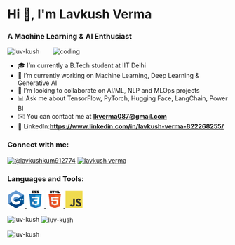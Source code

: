 <h1
   align="left">Hi 👋, I'm Lavkush Verma
</h1>
<h3 align="left">A Machine Learning & AI Enthusiast</h3>

<img align="right" alt="coding" width="400" src="https://user-images.githubusercontent.com/55389276/140866485-8fb1c876-9a8f-4d6a-98dc-08c4981eaf70.gif">

<p align="left"> <img src="https://komarev.com/ghpvc/?username=luv-kush&label=Profile%20views&color=0e75b6&style=flat" alt="luv-kush" /> </p>

- 🎓 I’m currently a B.Tech student at IIT Delhi
- 🤖 I’m currently working on Machine Learning, Deep Learning & Generative AI
- 🧠 I’m looking to collaborate on AI/ML, NLP and MLOps projects
- 📊 Ask me about TensorFlow, PyTorch, Hugging Face, LangChain, Power BI
- ✉️  You can contact me at **lkverma087@gmail.com**
- 🔗 LinkedIn:**https://www.linkedin.com/in/lavkush-verma-822268255/**

<h3 align="left">Connect with me:</h3>
<p align="left">
<a href="https://twitter.com/@lavkushkum912774" target="blank"><img align="center" src="https://raw.githubusercontent.com/rahuldkjain/github-profile-readme-generator/master/src/images/icons/Social/twitter.svg" alt="@lavkushkum912774" height="30" width="40" /></a>
<a href="https://linkedin.com/in/lavkush verma" target="blank"><img align="center" src="https://raw.githubusercontent.com/rahuldkjain/github-profile-readme-generator/master/src/images/icons/Social/linked-in-alt.svg" alt="lavkush verma" height="30" width="40" /></a>
</p>

<h3 align="left">Languages and Tools:</h3>
<p align="left"> <a href="https://www.w3schools.com/cpp/" target="_blank" rel="noreferrer"> <img src="https://raw.githubusercontent.com/devicons/devicon/master/icons/cplusplus/cplusplus-original.svg" alt="cplusplus" width="40" height="40"/> </a> <a href="https://www.w3schools.com/css/" target="_blank" rel="noreferrer"> <img src="https://raw.githubusercontent.com/devicons/devicon/master/icons/css3/css3-original-wordmark.svg" alt="css3" width="40" height="40"/> </a> <a href="https://www.w3.org/html/" target="_blank" rel="noreferrer"> <img src="https://raw.githubusercontent.com/devicons/devicon/master/icons/html5/html5-original-wordmark.svg" alt="html5" width="40" height="40"/> </a> <a href="https://developer.mozilla.org/en-US/docs/Web/JavaScript" target="_blank" rel="noreferrer"> <img src="https://raw.githubusercontent.com/devicons/devicon/master/icons/javascript/javascript-original.svg" alt="javascript" width="40" height="40"/> </a> </p>

<p><img align="left" src="https://github-readme-stats.vercel.app/api/top-langs?username=luv-kush&show_icons=true&locale=en&layout=compact" alt="luv-kush" /></p>

<p>&nbsp;<img align="center" src="https://github-readme-stats.vercel.app/api?username=luv-kush&show_icons=true&locale=en" alt="luv-kush" /></p>

<p><img align="center" src="https://github-readme-streak-stats.herokuapp.com/?user=luv-kush&" alt="luv-kush" /></p>
